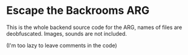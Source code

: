 # Escape the Backrooms ARG
This is the whole backend source code for the ARG, names of files are deobfuscated.
Images, sounds are not included.

(I'm too lazy to leave comments in the code)